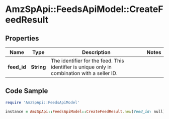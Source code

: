# AmzSpApi::FeedsApiModel::CreateFeedResult

## Properties

Name | Type | Description | Notes
------------ | ------------- | ------------- | -------------
**feed_id** | **String** | The identifier for the feed. This identifier is unique only in combination with a seller ID. | 

## Code Sample

```ruby
require 'AmzSpApi::FeedsApiModel'

instance = AmzSpApi::FeedsApiModel::CreateFeedResult.new(feed_id: null)
```



